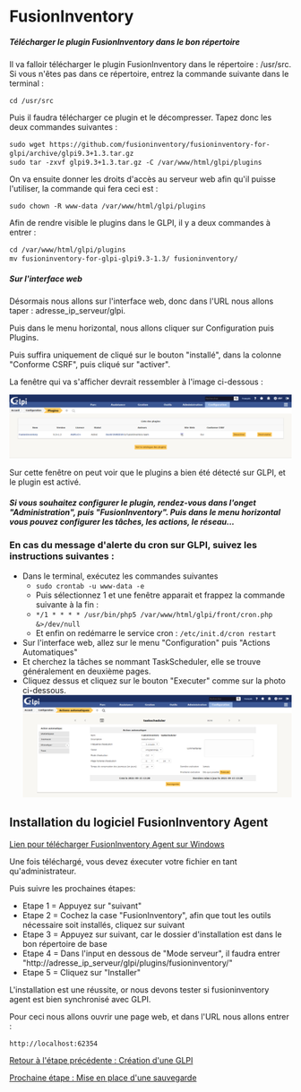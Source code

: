 # FusionInventory

##### Télécharger le plugin FusionInventory dans le bon répertoire

Il va falloir télécharger le plugin FusionInventory dans le répertoire : /usr/src. Si vous n'êtes pas dans ce répertoire, entrez la commande suivante dans le terminal :

```
cd /usr/src
```

Puis il faudra télécharger ce plugin et le décompresser. Tapez donc les deux commandes suivantes :

```
sudo wget https://github.com/fusioninventory/fusioninventory-for-glpi/archive/glpi9.3+1.3.tar.gz
sudo tar -zxvf glpi9.3+1.3.tar.gz -C /var/www/html/glpi/plugins
```

On va ensuite donner les droits d'accès au serveur web afin qu'il puisse l'utiliser, la commande qui fera ceci est :

```
sudo chown -R www-data /var/www/html/glpi/plugins
```

Afin de rendre visible le plugins dans le GLPI, il y a deux commandes à entrer : 

```
cd /var/www/html/glpi/plugins
mv fusioninventory-for-glpi-glpi9.3-1.3/ fusioninventory/
```

##### Sur l'interface web

Désormais nous allons sur l'interface web, donc dans l'URL nous allons taper : adresse_ip_serveur/glpi.

Puis dans le menu horizontal, nous allons cliquer sur Configuration puis Plugins.

Puis suffira uniquement de cliqué sur le bouton "installé", dans la colonne "Conforme CSRF", puis cliqué sur "activer".

La fenêtre qui va s'afficher devrait ressembler à l'image ci-dessous :

![](https://github.com/kevinguyodo/Linux-deuxieme-annee/blob/main/TP1/IMG/Plugins.PNG)

Sur cette fenêtre on peut voir que le plugins a bien été détecté sur GLPI, et le plugin est activé.


##### Si vous souhaitez configurer le plugin, rendez-vous dans l'onget "Administration", puis "FusionInventory". Puis dans le menu horizontal vous pouvez configurer les tâches, les actions, le réseau...

### En cas du message d'alerte du cron sur GLPI, suivez les instructions suivantes :
* Dans le terminal, exécutez les commandes suivantes
  * ```sudo crontab -u www-data -e```
  * Puis sélectionnez 1 et une fenêtre apparait et frappez la commande suivante à la fin : 
  * ```*/1 * * * * /usr/bin/php5 /var/www/html/glpi/front/cron.php &>/dev/null```
  *  Et enfin on redémarre le service cron : ```/etc/init.d/cron restart```
* Sur l'interface web, allez sur le menu "Configuration" puis "Actions Automatiques"
* Et cherchez la tâches se nommant TaskScheduler, elle se trouve généralement en deuxième pages.
* Cliquez dessus et cliquez sur le bouton "Executer" comme sur la photo ci-dessous.
![](https://github.com/kevinguyodo/Linux-deuxieme-annee/blob/main/TP1/IMG/Etape10_fusioninventory.PNG)


## Installation du logiciel FusionInventory Agent

[Lien pour télécharger FusionInventory Agent sur Windows](https://github.com/fusioninventory/fusioninventory-agent/releases)

Une fois téléchargé, vous devez éxecuter votre fichier en tant qu'administrateur.

Puis suivre les prochaines étapes:
* Etape 1 = Appuyez sur "suivant"
* Etape 2 = Cochez la case "FusionInventory", afin que tout les outils nécessaire soit installés, cliquez sur suivant
* Etape 3 = Appuyez sur suivant, car le dossier d'installation est dans le bon répertoire de base
* Etape 4 = Dans l'input en dessous de "Mode serveur", il faudra entrer "http://adresse_ip_serveur/glpi/plugins/fusioninventory/"
* Etape 5 = Cliquez sur "Installer"

L'installation est une réussite, or nous devons tester si fusioninventory agent est bien synchronisé avec GLPI. 

Pour ceci nous allons ouvrir une page web, et dans l'URL nous allons entrer :

```
http://localhost:62354
```


[Retour à l'étape précédente : Création d'une GLPI](https://github.com/kevinguyodo/Linux-deuxieme-annee/blob/main/TP1/Cr%C3%A9ation%20GLPI.md)

[Prochaine étape : Mise en place d'une sauvegarde ](https://github.com/kevinguyodo/Linux-deuxieme-annee/blob/main/TP1/Sauvegarde%20GLPI.md)
